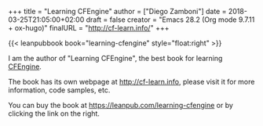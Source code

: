 +++
title = "Learning CFEngine"
author = ["Diego Zamboni"]
date = 2018-03-25T21:05:00+02:00
draft = false
creator = "Emacs 28.2 (Org mode 9.7.11 + ox-hugo)"
finalURL = "http://cf-learn.info/"
+++

{{< leanpubbook book="learning-cfengine" style="float:right" >}}

I am the author of "Learning CFEngine", the best book for learning [CFEngine](http://cfengine.com/).

The book has its own webpage at <http://cf-learn.info>, please visit it for more information, code samples, etc.

You can buy the book at <https://leanpub.com/learning-cfengine> or by clicking the link on the right.

<!--more-->

&nbsp;
